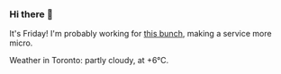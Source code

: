 ### Hi there :wave:

It's Friday! I'm probably working for [this bunch](https://github.com/kohofinancial), making a service more micro.

Weather in Toronto: partly cloudy, at +6°C.
